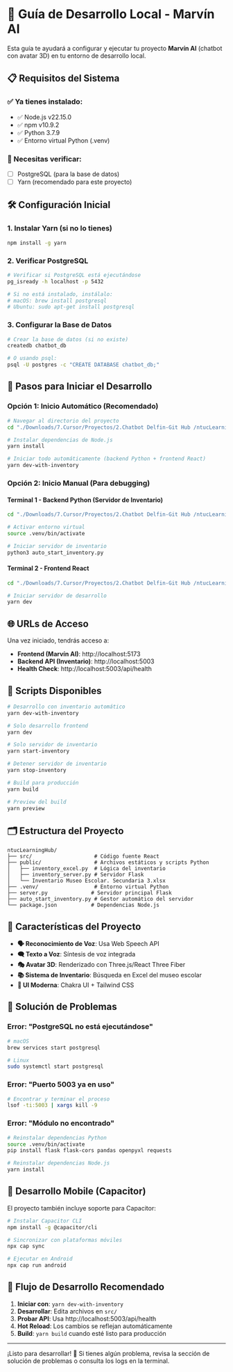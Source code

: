 # 🚀 Guía de Desarrollo Local - Marvín AI

Esta guía te ayudará a configurar y ejecutar tu proyecto **Marvín AI** (chatbot con avatar 3D) en tu entorno de desarrollo local.

## 📋 Requisitos del Sistema

### ✅ Ya tienes instalado:
- ✅ Node.js v22.15.0
- ✅ npm v10.9.2  
- ✅ Python 3.7.9
- ✅ Entorno virtual Python (.venv)

### 🔧 Necesitas verificar:
- [ ] PostgreSQL (para la base de datos)
- [ ] Yarn (recomendado para este proyecto)

## 🛠️ Configuración Inicial

### 1. Instalar Yarn (si no lo tienes)
```bash
npm install -g yarn
```

### 2. Verificar PostgreSQL
```bash
# Verificar si PostgreSQL está ejecutándose
pg_isready -h localhost -p 5432

# Si no está instalado, instálalo:
# macOS: brew install postgresql
# Ubuntu: sudo apt-get install postgresql
```

### 3. Configurar la Base de Datos
```bash
# Crear la base de datos (si no existe)
createdb chatbot_db

# O usando psql:
psql -U postgres -c "CREATE DATABASE chatbot_db;"
```

## 🚀 Pasos para Iniciar el Desarrollo

### Opción 1: Inicio Automático (Recomendado)
```bash
# Navegar al directorio del proyecto
cd "./Downloads/7.Cursor/Proyectos/2.Chatbot Delfin-Git Hub /ntucLearningHub"

# Instalar dependencias de Node.js
yarn install

# Iniciar todo automáticamente (backend Python + frontend React)
yarn dev-with-inventory
```

### Opción 2: Inicio Manual (Para debugging)

#### Terminal 1 - Backend Python (Servidor de Inventario)
```bash
cd "./Downloads/7.Cursor/Proyectos/2.Chatbot Delfin-Git Hub /ntucLearningHub"

# Activar entorno virtual
source .venv/bin/activate

# Iniciar servidor de inventario
python3 auto_start_inventory.py
```

#### Terminal 2 - Frontend React
```bash
cd "./Downloads/7.Cursor/Proyectos/2.Chatbot Delfin-Git Hub /ntucLearningHub"

# Iniciar servidor de desarrollo
yarn dev
```

## 🌐 URLs de Acceso

Una vez iniciado, tendrás acceso a:

- **Frontend (Marvín AI)**: http://localhost:5173
- **Backend API (Inventario)**: http://localhost:5003
- **Health Check**: http://localhost:5003/api/health

## 🔧 Scripts Disponibles

```bash
# Desarrollo con inventario automático
yarn dev-with-inventory

# Solo desarrollo frontend
yarn dev

# Solo servidor de inventario
yarn start-inventory

# Detener servidor de inventario
yarn stop-inventory

# Build para producción
yarn build

# Preview del build
yarn preview
```

## 🗂️ Estructura del Proyecto

```
ntucLearningHub/
├── src/                    # Código fuente React
├── public/                 # Archivos estáticos y scripts Python
│   ├── inventory_excel.py  # Lógica del inventario
│   ├── inventory_server.py # Servidor Flask
│   └── Inventario Museo Escolar. Secundaria 3.xlsx
├── .venv/                  # Entorno virtual Python
├── server.py              # Servidor principal Flask
├── auto_start_inventory.py # Gestor automático del servidor
└── package.json           # Dependencias Node.js
```

## 🎯 Características del Proyecto

- **🗣️ Reconocimiento de Voz**: Usa Web Speech API
- **🗨️ Texto a Voz**: Síntesis de voz integrada
- **🎭 Avatar 3D**: Renderizado con Three.js/React Three Fiber
- **📚 Sistema de Inventario**: Búsqueda en Excel del museo escolar
- **🎨 UI Moderna**: Chakra UI + Tailwind CSS

## 🐛 Solución de Problemas

### Error: "PostgreSQL no está ejecutándose"
```bash
# macOS
brew services start postgresql

# Linux
sudo systemctl start postgresql
```

### Error: "Puerto 5003 ya en uso"
```bash
# Encontrar y terminar el proceso
lsof -ti:5003 | xargs kill -9
```

### Error: "Módulo no encontrado"
```bash
# Reinstalar dependencias Python
source .venv/bin/activate
pip install flask flask-cors pandas openpyxl requests

# Reinstalar dependencias Node.js
yarn install
```

## 📱 Desarrollo Mobile (Capacitor)

El proyecto también incluye soporte para Capacitor:

```bash
# Instalar Capacitor CLI
npm install -g @capacitor/cli

# Sincronizar con plataformas móviles
npx cap sync

# Ejecutar en Android
npx cap run android
```

## 🔄 Flujo de Desarrollo Recomendado

1. **Iniciar con**: `yarn dev-with-inventory`
2. **Desarrollar**: Edita archivos en `src/`
3. **Probar API**: Usa http://localhost:5003/api/health
4. **Hot Reload**: Los cambios se reflejan automáticamente
5. **Build**: `yarn build` cuando esté listo para producción

---

¡Listo para desarrollar! 🎉 Si tienes algún problema, revisa la sección de solución de problemas o consulta los logs en la terminal.